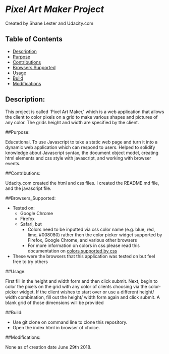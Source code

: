 # *Pixel Art Maker Project*

Created by Shane Lester and Udacity.com

## Table of Contents

* [Description](#description)
* [Purpose](#purpose)
* [Contributions](#contributions)
* [Browsers Supported](#browsers_supported)
* [Usage](#usage)
* [Build](#build)
* [Modifications](#modifications)

## Description: 
<p>This project is called 'Pixel Art Maker,'
which is a web application that allows the client to color pixels 
 on a grid to make various shapes and pictures of any color. 
 The grids height and width are specified by the client. </p>

##Purpose:     
<p>Educational. To use Javascript to take a static web page and turn it
into a dynamic web application which can respond to users. Helped to 
solidify knowledge about Javascript syntax, the document object model,
creating html elements and css style with javascript, and working with
browser events. </p>

##Contributions:
<p>Udacity.com created the html and css files. I created the README.md file, and the javascript file. </p>

##Browsers_Supported:
- Tested on:
	- Google Chrome 
	- Firefox
	- Safari, but
		- Colors need to be inputted via css color name (e.g. blue, red, lime, #008080) rather then the color picker widget supported by Firefox, Google Chrome, and various other browsers
		- For more information on colors in css please read this documentation on [colors supported by css](https://www.w3schools.com/cssref/css_colors.asp)	
- These were the browsers that this application was tested on but feel free to try others


##Usage:       
<p>First fill in the height and width form and then click submit. Next, begin to color the pixels on the grid with any color of clients choosing via the color-picker widget. If the client wishes to start over or use a different height/ width combination, fill out the 
height/ width form again and click submit. A blank grid of those dimensions will be provided </p>

##Build:
- Use git clone on command line to clone this repository.
- Open the index.html in browser of choice. 

##Modifications:
<p>None as of creation date June 29th 2018.</p>